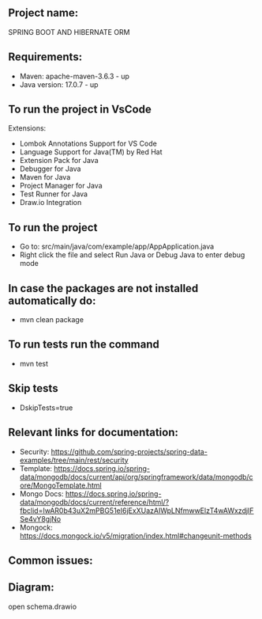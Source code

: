 ## Project name:

SPRING BOOT AND HIBERNATE ORM

## Requirements:

- Maven: apache-maven-3.6.3 - up
- Java version: 17.0.7 - up

## To run the project in VsCode

Extensions:

- Lombok Annotations Support for VS Code
- Language Support for Java(TM) by Red Hat
- Extension Pack for Java
- Debugger for Java
- Maven for Java
- Project Manager for Java
- Test Runner for Java
- Draw.io Integration

## To run the project

- Go to: src/main/java/com/example/app/AppApplication.java
- Right click the file and select Run Java or Debug Java to enter debug mode

## In case the packages are not installed automatically do:

- mvn clean package

## To run tests run the command

- mvn test

## Skip tests

- DskipTests=true

## Relevant links for documentation:

- Security: https://github.com/spring-projects/spring-data-examples/tree/main/rest/security
- Template: https://docs.spring.io/spring-data/mongodb/docs/current/api/org/springframework/data/mongodb/core/MongoTemplate.html
- Mongo Docs: https://docs.spring.io/spring-data/mongodb/docs/current/reference/html/?fbclid=IwAR0b43uX2mPBG51eI6jExXUazAIWpLNfmwwElzT4wAWxzdjIFSe4vY8gjNo
- Mongock: https://docs.mongock.io/v5/migration/index.html#changeunit-methods

## Common issues:

## Diagram:

open schema.drawio
